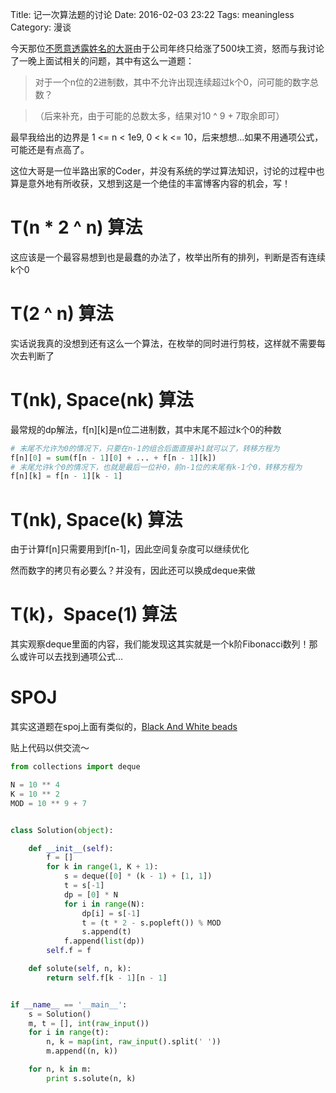 Title: 记一次算法题的讨论
Date: 2016-02-03 23:22
Tags: meaningless
Category: 漫谈

今天那位[不愿意透露姓名的大哥](http://oreki.moe/)由于公司年终只给涨了500块工资，怒而与我讨论了一晚上面试相关的问题，其中有这么一道题：

> 对于一个n位的2进制数，其中不允许出现连续超过k个0，问可能的数字总数？

> （后来补充，由于可能的总数太多，结果对10 ^ 9 + 7取余即可）

最早我给出的边界是 1 <= n < 1e9, 0 < k <= 10，后来想想...如果不用通项公式，可能还是有点高了。

这位大哥是一位半路出家的Coder，并没有系统的学过算法知识，讨论的过程中也算是意外地有所收获，又想到这是一个绝佳的丰富博客内容的机会，写！


# T(n * 2 ^ n) 算法

这应该是一个最容易想到也是最蠢的办法了，枚举出所有的排列，判断是否有连续k个0

# T(2 ^ n) 算法

实话说我真的没想到还有这么一个算法，在枚举的同时进行剪枝，这样就不需要每次去判断了

# T(nk), Space(nk) 算法

最常规的dp解法，f[n][k]是n位二进制数，其中末尾不超过k个0的种数

```python
# 末尾不允许为0的情况下，只要在n-1的组合后面直接补1就可以了，转移方程为
f[n][0] = sum(f[n - 1][0] + ... + f[n - 1][k])
# 末尾允许k个0的情况下，也就是最后一位补0，前n-1位的末尾有k-1个0，转移方程为
f[n][k] = f[n - 1][k - 1]
```

# T(nk), Space(k) 算法

由于计算f[n]只需要用到f[n-1]，因此空间复杂度可以继续优化

然而数字的拷贝有必要么？并没有，因此还可以换成deque来做

# T(k)，Space(1) 算法

其实观察deque里面的内容，我们能发现这其实就是一个k阶Fibonacci数列！那么或许可以去找到通项公式...

# SPOJ

其实这道题在spoj上面有类似的，[Black And White beads](http://www.spoj.com/problems/BWB/)

贴上代码以供交流～

```python
from collections import deque

N = 10 ** 4
K = 10 ** 2
MOD = 10 ** 9 + 7


class Solution(object):

    def __init__(self):
        f = []
        for k in range(1, K + 1):
            s = deque([0] * (k - 1) + [1, 1])
            t = s[-1]
            dp = [0] * N
            for i in range(N):
                dp[i] = s[-1]
                t = (t * 2 - s.popleft()) % MOD
                s.append(t)
            f.append(list(dp))
        self.f = f

    def solute(self, n, k):
        return self.f[k - 1][n - 1]


if __name__ == '__main__':
    s = Solution()
    m, t = [], int(raw_input())
    for i in range(t):
        n, k = map(int, raw_input().split(' '))
        m.append((n, k))

    for n, k in m:
        print s.solute(n, k)
```
